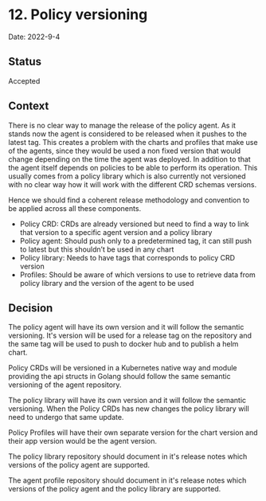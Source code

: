 # 12. Policy versioning

Date: 2022-9-4

## Status

Accepted

## Context

There is no clear way to manage the release of the policy agent. As it stands now the agent is considered to be released when it pushes to the latest tag. This creates a problem with the charts and profiles that make use of the agents, since they would be used a non fixed version that would change depending on the time the agent was deployed. In addition to that the agent itself depends on policies to be able to perform its operation. This usually comes from a policy library which is also currently not versioned with no clear way how it will work with the different CRD schemas versions.

Hence we should find a coherent release methodology and convention to be applied across all these components.

- Policy CRD: CRDs are already versioned but need to find a way to link that version to a specific agent version and a policy library
- Policy agent: Should push only to a predetermined tag, it can still push to latest but this shouldn’t be used in any chart
- Policy library: Needs to have tags that corresponds to policy CRD version
- Profiles: Should be aware of which versions to use to retrieve data from policy library and the version of the agent to be used

## Decision

The policy agent will have its own version and it will follow the semantic versioning. It's version will be used for a release tag on the repository and the same tag will be used to push to docker hub and to publish a helm chart.

Policy CRDs will be versioned in a Kubernetes native way and module providing the api structs in Golang should follow the same semantic versioning of the agent repository.

The policy library will have its own version and it will follow the semantic versioning. When the Policy CRDs has new changes the policy library will need to undergo that same update.

Policy Profiles will have their own separate version for the chart version and their app version would be the agent version.

The policy library repository should document in it's release notes which versions of the policy agent are supported.

The agent profile repository should document in it's release notes which versions of the policy agent and the policy library are supported.
